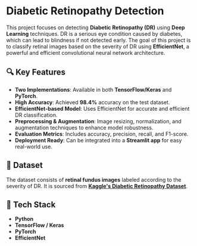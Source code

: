 # Diabetic Retinopathy Detection

This project focuses on detecting **Diabetic Retinopathy (DR)** using **Deep Learning** techniques. DR is a serious eye condition caused by diabetes, which can lead to blindness if not detected early. The goal of this project is to classify retinal images based on the severity of DR using **EfficientNet**, a powerful and efficient convolutional neural network architecture.

## 🔍 Key Features
- **Two Implementations**: Available in both **TensorFlow/Keras** and **PyTorch**.
- **High Accuracy**: Achieved **98.4%** accuracy on the test dataset.
- **EfficientNet-based Model**: Uses EfficientNet for accurate and efficient DR classification.
- **Preprocessing & Augmentation**: Image resizing, normalization, and augmentation techniques to enhance model robustness.
- **Evaluation Metrics**: Includes accuracy, precision, recall, and F1-score.
- **Deployment Ready**: Can be integrated into a **Streamlit app** for easy real-world use.

## 📂 Dataset
The dataset consists of **retinal fundus images** labeled according to the severity of DR. It is sourced from **[Kaggle's Diabetic Retinopathy Dataset](https://www.kaggle.com/datasets/anikbhowmickae20b102/binary-classification-data-aptos-and-messidor)**.

## 🚀 Tech Stack
- **Python**
- **TensorFlow / Keras**
- **PyTorch**
- **EfficientNet**
